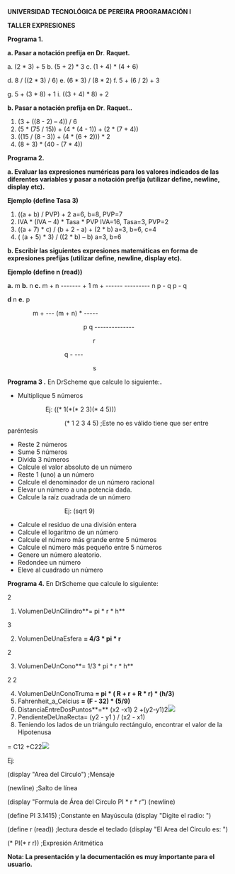 **UNIVERSIDAD TECNOLÓGICA DE PEREIRA PROGRAMACIÓN I** 

**TALLER EXPRESIONES** 

**Programa 1.** 

**a. Pasar a notación prefija en Dr**. **Raquet.** 

a.  (2 \* 3) + 5        b.  (5 + 2) \* 3                 c.     (1 + 4) \* (4 + 6) 

d.    8 / ((2 \* 3) / 6)      e.  (6 \* 3) / (8 \* 2)        f.      5 + (6 / 2) + 3 

g.  5 + (3 \* 8) + 1       i.          ((3 + 4) \* 8) + 2 

**b. Pasar a notación prefija en Dr**. **Raquet..** 

1. (3 + ((8 - 2) – 4)) / 6 
1. (5 \* (75 / 15)) + (4 \* (4 - 1)) + (2 \* (7 + 4)) 
1. ((15 / (8 - 3)) + (4 \* (6 + 2))) \* 2 
1. (8 + 3) \* (40 - (7 \* 4)) 

**Programa 2.** 

**a.  Evaluar las expresiones numéricas para los valores indicados de las diferentes variables y pasar a notación prefija (utilizar define, newline, display etc).** 

**Ejemplo (define Tasa 3)** 

1. ((a + b) / PVP) + 2   a=6, b=8, PVP=7 
1. IVA \* (IVA – 4) \* Tasa \* PVP   IVA=16, Tasa=3, PVP=2 
1. ((a + 7) \* c) / (b + 2 - a) + (2 \* b)    a=3, b=6, c=4 
1. ( (a + 5) \* 3) / ((2 \* b) – b)   a=3, b=6 

**b.  Escribir las siguientes expresiones matemáticas en forma de expresiones           prefijas  (utilizar define, newline, display etc).** 

**Ejemplo  (define n (read))** 

**a.**  m                      **b**.             n              **c.**           m + n                 -------  + 1                       m + ------                        ---------           n                                     p - q                         p - q 

**d**               n            **e.**                p          

`        `m  + ---                         (m + n) \* -----       

`                        `p                               q                                    -------------- 

`                           `r 

`                  `q   -  --- 

`                           `s         

**Programa 3 .**  En DrScheme que calcule lo siguiente:**.** 

- Multiplique 5 números 

`            `Ej: ((\* 1(\*(\* 2 3)(\* 4 5)))  

`                  `(\* 1 2 3 4 5)  ;Este no es válido tiene que ser entre paréntesis 

- Reste 2 números 
- Sume 5 números 
- Divida 3 números 
- Calcule el valor absoluto de un número 
- Reste 1 (uno) a un número 
- Calcule el denominador de un número racional 
- Elevar un número a una potencia dada. 
- Calcule la raíz cuadrada de un número 

`                  `Ej: (sqrt 9) 

- Calcule el residuo de una división entera 
- Calcule el logaritmo de un número 
- Calcule el número más grande entre 5 números 
- Calcule el número más pequeño entre 5 números 
- Genere un número aleatorio. 
- Redondee un número 
- Eleve al cuadrado un número 

**Programa 4.**  En DrScheme que calcule lo siguiente: 

2

1. VolumenDeUnCilindro**= pi \* r \* h** 

3

2. VolumenDeUnaEsfera **= 4/3 \* pi \* r**

2

3. VolumenDeUnCono**= 1/3 \* pi \* r \* h** 

2 2

4. VolumenDeUnConoTruma **= pi \* ( R + r + R \* r) \* (h/3)** 
4. Fahrenheit\_a\_Celcius **= (F - 32) \* (5/9)** 
4. DistanciaEntreDosPuntos**=**   (x2 -x1) 2 +(y2-y1)2![](Aspose.Words.ec4320b0-35b7-4a1a-806d-1190830e9594.001.png)
4. PendienteDeUnaRecta= (y2 - y1 ) / (x2 - x1) 
4. Teniendo los lados de un triángulo rectángulo, encontrar el valor de la Hipotenusa 

= C12 +C22![](Aspose.Words.ec4320b0-35b7-4a1a-806d-1190830e9594.002.png)

Ej:  

(display "Area del Circulo") ;Mensaje 

(newline)  ;Salto de línea 

(display "Formula de Área del Circulo PI \* r \* r") (newline) 

(define PI 3.1415) ;Constante en Mayúscula (display "Digite el radio: ") 

(define r (read))  ;lectura desde el teclado   (display "El Area del Circulo es: ")  

(\* PI(\* r r))  ;Expresión Aritmética

**Nota: La presentación y la documentación es muy importante para el usuario.**  